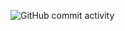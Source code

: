 ![GitHub commit activity](https://img.shields.io/github/commit-activity/w/Programer3/Shadertoy_shaders?style=for-the-badge)

